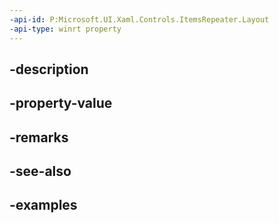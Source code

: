 ```yaml
---
-api-id: P:Microsoft.UI.Xaml.Controls.ItemsRepeater.Layout
-api-type: winrt property
---
```


## -description

## -property-value

## -remarks

## -see-also

## -examples

